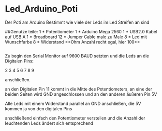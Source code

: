 # Led_Arduino_Poti
Der Poti am Arduino Bestimmt wie viele der Leds im Led Streifen an sind

##Genutze teile:
  1  *    Potentiometer
  1  *    Arduino Mega 2560
  1  *    USB2.0 Kabel auf USB A
  1  *    Breadboard
  12 *    Jumper Cable male zu Male
  8  *    Led mit Wunschfarbe
  8  *    Widerstand <<Ohm Anzahl recht egal, hier 100>>
 ##

Zu begin den Serial Monitor auf 9600 BAUD setzten und die Leds an die Digitalen Pins:

2
3
4
5
6
7
8
9

anschließen.

an den Digitalen Pin 11 kommt in die Mitte des Potentiometers, an eine der beiden Seiten wird GND angeschlossen und an den anderen äußeren Pin 5V

Alle Leds mit einem Widerstand parallel an GND anschließen, die 5V kommen ja von den digitalen Pins


anschließend einfach den Potentiometer verstellen und die Anzahl der leuchtenden Leds ändert sich entsprechend
